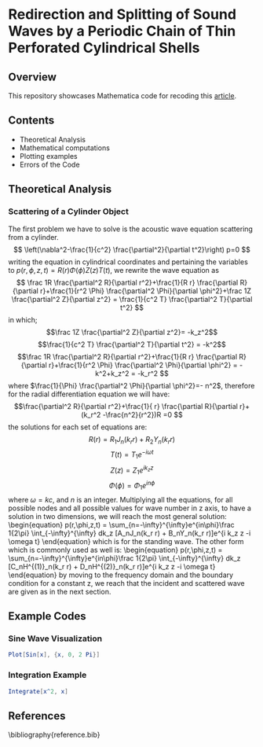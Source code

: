 # Redirection and Splitting of Sound Waves by a Periodic Chain of Thin Perforated Cylindrical Shells

## Overview
This repository showcases Mathematica code for recoding this [article](https://journals.aps.org/prapplied/abstract/10.1103/PhysRevApplied.7.064034). 

## Contents
- Theoretical Analysis
- Mathematical computations
- Plotting examples
- Errors of the Code


## Theoretical Analysis

### Scattering of a Cylinder Object
The first problem we have to solve is the acoustic wave equation scattering from a cylinder.
$$
\left(\nabla^2-\frac{1}{c^2} \frac{\partial^2}{\partial t^2}\right) p=0
$$
writing the equation in cylindrical coordinates and pertaining the variables to $p(r,\phi,z,t) = R(r) \Phi (\phi) Z(z) T(t)$, we rewrite the wave equation as 
$$
\frac 1R \frac{\partial^2 R}{\partial r^2}+\frac{1}{R r} \frac{\partial R}{\partial r}+\frac{1}{r^2 \Phi} \frac{\partial^2 \Phi}{\partial \phi^2}+\frac 1Z \frac{\partial^2 Z}{\partial z^2}	= \frac{1}{c^2 T} \frac{\partial^2 T}{\partial t^2}
$$
in which; 
$$\frac 1Z \frac{\partial^2 Z}{\partial z^2}= -k_z^2$$
$$\frac{1}{c^2 T} \frac{\partial^2 T}{\partial t^2} = -k^2$$
$$\frac 1R \frac{\partial^2 R}{\partial r^2}+\frac{1}{R r} \frac{\partial R}{\partial r}+\frac{1}{r^2 \Phi} \frac{\partial^2 \Phi}{\partial \phi^2} = -k^2+k_z^2 = -k_r^2 $$
where $\frac{1}{\Phi} \frac{\partial^2 \Phi}{\partial \phi^2}=- n^2$, therefore for the radial differentiation equation we will have:
$$\frac{\partial^2 R}{\partial r^2}+\frac{1}{ r} \frac{\partial R}{\partial r}+(k_r^2 -\frac{n^2}{r^2})R =0 $$
the solutions for each set of equations are:
$$R(r)=R_1 J_n(k_r r) + R_2 Y_n(k_r r) $$
$$T(t) = T_1 e^{-i\omega t}$$
$$Z(z) = Z_1 e^{ik_z z}$$
$$\Phi(\phi) = \Phi_1 e^{in \phi}$$
where $\omega = kc$, and $n$ is an integer. Multiplying all the equations, for all possible nodes and all possible values for wave number in z axis, to have a solution in two dimensions, we will reach the most general solution:
\begin{equation}
p(r,\phi,z,t) = \sum_{n=-\infty}^{\infty}e^{in\phi}\frac 1{2\pi} \int_{-\infty}^{\infty} dk_z [A_nJ_n(k_r r) + B_nY_n(k_r r)]e^{i k_z z -i \omega t}
\end{equation}
which is for the standing wave. The other form which is commonly used as well is:
\begin{equation}
p(r,\phi,z,t) = \sum_{n=-\infty}^{\infty}e^{in\phi}\frac 1{2\pi} \int_{-\infty}^{\infty} dk_z [C_nH^{(1)}_n(k_r r) + D_nH^{(2)}_n(k_r r)]e^{i k_z z -i \omega t}
\end{equation}
by moving to the frequency domain and the boundary condition for a constant z, we reach that the incident and scattered wave are given as in the next section.


## Example Codes

### Sine Wave Visualization
```mathematica
Plot[Sin[x], {x, 0, 2 Pi}]
```

### Integration Example
```mathematica
Integrate[x^2, x]
```


## References
\bibliography{reference.bib}

